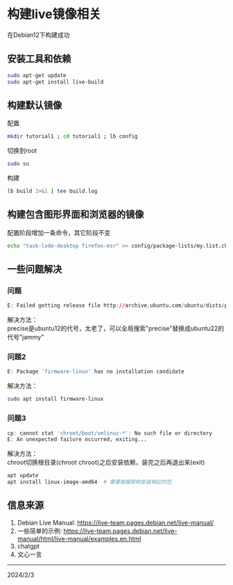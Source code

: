 # 构建live镜像相关

在Debian12下构建成功  


## 安装工具和依赖
```bash
sudo apt-get update
sudo apt-get install live-build
```

## 构建默认镜像
配置  
```bash
mkdir tutorial1 ; cd tutorial1 ; lb config
```

切换到root  
```bash
sudo su
```

构建  
```bash
lb build 2>&1 | tee build.log
```


## 构建包含图形界面和浏览器的镜像
配置阶段增加一条命令，其它阶段不变  
```bash
echo "task-lxde-desktop firefox-esr" >> config/package-lists/my.list.chroot
```


## 一些问题解决
### 问题
```r
E: Failed getting release file http://archive.ubuntu.com/ubuntu/dists/precise/Release
```

解决方法：  
precise是ubuntu12的代号，太老了，可以全局搜索"precise"替换成ubuntu22的代号"jammy"  


### 问题2
```r
E: Package 'firmware-linux' has no installation candidate
```

解决方法：
```bash
sudo apt install firmware-linux
```

### 问题3
```r
cp: cannot stat 'chroot/boot/vmlinuz-*': No such file or directory
E: An unexpected failure occurred, exiting...
```

解决方法：  
chroot切换根目录(chroot chroot)之后安装依赖，装完之后再退出来(exit)  
```bash
apt update
apt install linux-image-amd64  # 需要根据架构安装相应的包
```


## 信息来源
1. Debian Live Manual: https://live-team.pages.debian.net/live-manual/
2. 一些简单的示例: https://live-team.pages.debian.net/live-manual/html/live-manual/examples.en.html
3. chatgpt
4. 文心一言


---
2024/2/3  

